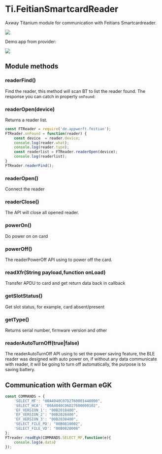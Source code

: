 # Ti.FeitianSmartcardReader

Axway Titanium module for communication with Feitians Smartcardreader.

![](https://avatars1.githubusercontent.com/u/9547938?s=460&v=4)

Demo app from provider:

![](https://api.qrserver.com/v1/create-qr-code/?data=http%3A%2F%2Fbit.ly%2F2GlDj5T&size=220x220&margin=0)


## Module methods

### readerFind()

Find the reader, this method will scan BT to list the reader found. The response you can catch in property `onFound`:

### readerOpen(device)
Returns a reader list.

```javascript
const FTReader = require('de.appwerft.feitian');
FTReader.onFound = function(reader) {
	const device  = reader.device;
	console.log(reader.what);
	console.log(reader.type);
	const readerlist = FTReader.readerOpen(device);
	console.log(readerlist);
}
FTReader.readerFind();
``` 



### readerOpen()
Connect the reader

### readerClose()
The API will close all opened reader.

### powerOn()
Do power on on card

### powerOff()
The readerPowerOff API using to power off the card.

### readXfr(String payload,function onLoad)
Transfer APDU to card and get return data back in callback

### getSlotStatus()
Get slot status, for example, card absent/present

### getType()
Returns serial number, firmware version and other

### readerAutoTurnOff(true|false)
The readerAutoTurnOff API using to set the power saving feature, the BLE reader was designed with auto power on, if without any data communicate with reader, it will be going to turn off automatically, the purpose is to saving battery. 


## Communication with German eGK

``` javascript
const COMMANDS = {
    'SELECT_MF': "00A4040C07D2760001448000",
    'SELECT_HCA': "00A4040C06D27600000102",
    'EF_VERSION_1': "00B2018400",
    'EF_VERSION_2': "00B2028400",
    'EF_VERSION_3': "00B2038400",
    'SELECT_FILE_PD': "00B0810002",
    'SELECT_FILE_VD': "00B0820008"
};
FTreader.readEgk(COMMANDS.SELECT_MF,function(e){
	console.log(e.data)
});

```